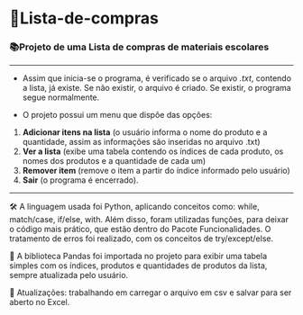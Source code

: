 # 🛒Lista-de-compras
### 📚Projeto de uma Lista de compras de materiais escolares
 ***
 - Assim que inicia-se o programa, é verificado se o arquivo *.txt*, contendo a lista, já existe. Se não existir, o arquivo é criado. Se existir, o programa segue normalmente.
 
 - O projeto possui um menu que dispõe das opções:
1. **Adicionar itens na lista** (o usuário informa o nome do produto e a quantidade, assim as informações são inseridas no arquivo .txt)
2. **Ver a lista** (exibe uma tabela contendo os índices de cada produto, os nomes dos produtos e a quantidade de cada um)
3. **Remover item** (remove o item a partir do índice informado pelo usuário)
4. **Sair** (o programa é encerrado).
***
🛠️ A linguagem usada foi Python, aplicando conceitos como: while, match/case, if/else, with. Além disso, foram utilizadas funções, para deixar o código mais prático, que estão dentro do Pacote Funcionalidades. O tratamento de erros foi realizado, com os conceitos de try/except/else.

🐼 A biblioteca Pandas foi importada no projeto para exibir uma tabela simples com os índices, produtos e quantidades de produtos da lista, sempre atualizada pelo usuário.

📌 Atualizações: trabalhando em carregar o arquivo em csv e salvar para ser aberto no Excel.
